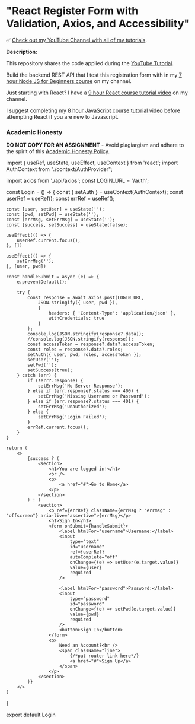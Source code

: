 # "React Register Form with Validation, Axios, and Accessibility"

✅ [Check out my YouTube Channel with all of my tutorials](https://www.youtube.com/DaveGrayTeachesCode).

**Description:**

This repository shares the code applied during the [YouTube Tutorial](https://youtu.be/brcHK3P6ChQ). 

Build the backend REST API that I test this registration form with in my [7 hour Node JS for Beginners course](https://youtu.be/f2EqECiTBL8) on my channel.

Just starting with React? I have a [9 hour React course tutorial video](https://youtu.be/RVFAyFWO4go) on my channel.  

I suggest completing my [8 hour JavaScript course tutorial video](https://youtu.be/EfAl9bwzVZk) before attempting React if you are new to Javascript.

### Academic Honesty

**DO NOT COPY FOR AN ASSIGNMENT** - Avoid plagiargism and adhere to the spirit of this [Academic Honesty Policy](https://www.freecodecamp.org/news/academic-honesty-policy/).



import { useRef, useState, useEffect, useContext } from 'react';
import AuthContext from "./context/AuthProvider";

import axios from './api/axios';
const LOGIN_URL = '/auth';

const Login = () => {
    const { setAuth } = useContext(AuthContext);
    const userRef = useRef();
    const errRef = useRef();

    const [user, setUser] = useState('');
    const [pwd, setPwd] = useState('');
    const [errMsg, setErrMsg] = useState('');
    const [success, setSuccess] = useState(false);

    useEffect(() => {
        userRef.current.focus();
    }, [])

    useEffect(() => {
        setErrMsg('');
    }, [user, pwd])

    const handleSubmit = async (e) => {
        e.preventDefault();

        try {
            const response = await axios.post(LOGIN_URL,
                JSON.stringify({ user, pwd }),
                {
                    headers: { 'Content-Type': 'application/json' },
                    withCredentials: true
                }
            );
            console.log(JSON.stringify(response?.data));
            //console.log(JSON.stringify(response));
            const accessToken = response?.data?.accessToken;
            const roles = response?.data?.roles;
            setAuth({ user, pwd, roles, accessToken });
            setUser('');
            setPwd('');
            setSuccess(true);
        } catch (err) {
            if (!err?.response) {
                setErrMsg('No Server Response');
            } else if (err.response?.status === 400) {
                setErrMsg('Missing Username or Password');
            } else if (err.response?.status === 401) {
                setErrMsg('Unauthorized');
            } else {
                setErrMsg('Login Failed');
            }
            errRef.current.focus();
        }
    }

    return (
        <>
            {success ? (
                <section>
                    <h1>You are logged in!</h1>
                    <br />
                    <p>
                        <a href="#">Go to Home</a>
                    </p>
                </section>
            ) : (
                <section>
                    <p ref={errRef} className={errMsg ? "errmsg" : "offscreen"} aria-live="assertive">{errMsg}</p>
                    <h1>Sign In</h1>
                    <form onSubmit={handleSubmit}>
                        <label htmlFor="username">Username:</label>
                        <input
                            type="text"
                            id="username"
                            ref={userRef}
                            autoComplete="off"
                            onChange={(e) => setUser(e.target.value)}
                            value={user}
                            required
                        />

                        <label htmlFor="password">Password:</label>
                        <input
                            type="password"
                            id="password"
                            onChange={(e) => setPwd(e.target.value)}
                            value={pwd}
                            required
                        />
                        <button>Sign In</button>
                    </form>
                    <p>
                        Need an Account?<br />
                        <span className="line">
                            {/*put router link here*/}
                            <a href="#">Sign Up</a>
                        </span>
                    </p>
                </section>
            )}
        </>
    )
}

export default Login
